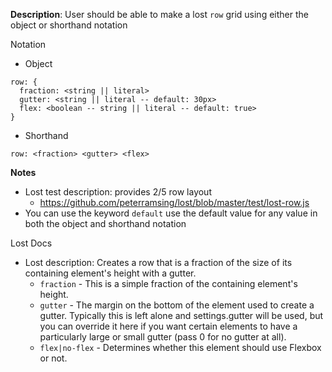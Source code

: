__Description__: User should be able to make a lost `row` grid using either the object or shorthand notation

Notation
- Object
```
row: {
  fraction: <string || literal>
  gutter: <string || literal -- default: 30px>
  flex: <boolean -- string || literal -- default: true>
}
```
- Shorthand
```
row: <fraction> <gutter> <flex>
```

__Notes__

- Lost test description: provides 2/5 row layout
    + https://github.com/peterramsing/lost/blob/master/test/lost-row.js
- You can use the keyword `default` use the default value for any value in both the object and shorthand notation

Lost Docs
- Lost description: Creates a row that is a fraction of the size of its containing element's height with a gutter.
    + `fraction` - This is a simple fraction of the containing element's height.
    + `gutter` - The margin on the bottom of the element used to create a gutter. Typically this is left alone and settings.gutter will be used, but you can override it here if you want certain elements to have a particularly large or small gutter (pass 0 for no gutter at all).
    + `flex|no-flex` - Determines whether this element should use Flexbox or not.